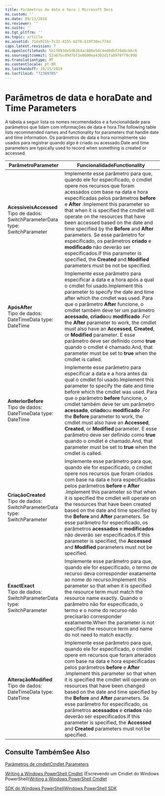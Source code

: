 ```yaml
---
title: Parâmetros de data e hora | Microsoft Docs
ms.custom: ''
ms.date: 09/13/2016
ms.reviewer: ''
ms.suite: ''
ms.tgt_pltfrm: ''
ms.topic: article
ms.assetid: 71da921b-7c32-4155-b2f8-b19f30ec774d
caps.latest.revision: 7
ms.openlocfilehash: 5b1f093de5db364ac806e58c4ed8dbf2948cb6c6
ms.sourcegitcommit: 52a67bcd9d7bf3e8600ea4302d1fa8970ff9c998
ms.translationtype: MT
ms.contentlocale: pt-BR
ms.lasthandoff: 10/15/2019
ms.locfileid: "72369785"
---
```

# <a name="date-and-time-parameters"></a><span data-ttu-id="79bc8-102">Parâmetros de data e hora</span><span class="sxs-lookup"><span data-stu-id="79bc8-102">Date and Time Parameters</span></span>

<span data-ttu-id="79bc8-103">A tabela a seguir lista os nomes recomendados e a funcionalidade para parâmetros que lidam com informações de data e hora.</span><span class="sxs-lookup"><span data-stu-id="79bc8-103">The following table lists recommended names and functionality for parameters that handle date and time information.</span></span> <span data-ttu-id="79bc8-104">Os parâmetros de data e hora normalmente são usados para registrar quando algo é criado ou acessado.</span><span class="sxs-lookup"><span data-stu-id="79bc8-104">Date and time parameters are typically used to record when something is created or accessed.</span></span>

|<span data-ttu-id="79bc8-105">Parâmetro</span><span class="sxs-lookup"><span data-stu-id="79bc8-105">Parameter</span></span>|<span data-ttu-id="79bc8-106">Funcionalidade</span><span class="sxs-lookup"><span data-stu-id="79bc8-106">Functionality</span></span>|
|---|---|
|<span data-ttu-id="79bc8-107">**Acessíveis**</span><span class="sxs-lookup"><span data-stu-id="79bc8-107">**Accessed**</span></span><br><span data-ttu-id="79bc8-108">Tipo de dados: SwitchParameter</span><span class="sxs-lookup"><span data-stu-id="79bc8-108">Data type: SwitchParameter</span></span>|<span data-ttu-id="79bc8-109">Implemente esse parâmetro para que, quando ele for especificado, o cmdlet opere nos recursos que foram acessados com base na data e hora especificadas pelos parâmetros **before** e **After** .</span><span class="sxs-lookup"><span data-stu-id="79bc8-109">Implement this parameter so that when it is specified the cmdlet will operate on the resources that have been accessed based on the date and time specified by the **Before** and **After** parameters.</span></span> <span data-ttu-id="79bc8-110">Se esse parâmetro for especificado, os parâmetros **criado** e **modificado** não deverão ser especificados.</span><span class="sxs-lookup"><span data-stu-id="79bc8-110">If this parameter is specified, the **Created** and **Modified** parameters must be not be specified.</span></span>|
|<span data-ttu-id="79bc8-111">**Após**</span><span class="sxs-lookup"><span data-stu-id="79bc8-111">**After**</span></span><br><span data-ttu-id="79bc8-112">Tipo de dados: DateTime</span><span class="sxs-lookup"><span data-stu-id="79bc8-112">Data type: DateTime</span></span>|<span data-ttu-id="79bc8-113">Implemente esse parâmetro para especificar a data e a hora após a qual o cmdlet foi usado.</span><span class="sxs-lookup"><span data-stu-id="79bc8-113">Implement this parameter to specify the date and time after which the cmdlet was used.</span></span> <span data-ttu-id="79bc8-114">Para que o parâmetro **After** funcione, o cmdlet também deve ter um parâmetro **acessado**, **criado**ou **modificado** .</span><span class="sxs-lookup"><span data-stu-id="79bc8-114">For the **After** parameter to work, the cmdlet must also have an **Accessed**, **Created**, or **Modified** parameter.</span></span> <span data-ttu-id="79bc8-115">E esse parâmetro deve ser definido como **true** quando o cmdlet é chamado.</span><span class="sxs-lookup"><span data-stu-id="79bc8-115">And, that parameter must be set to **true** when the cmdlet is called.</span></span>|
|<span data-ttu-id="79bc8-116">**Anterior**</span><span class="sxs-lookup"><span data-stu-id="79bc8-116">**Before**</span></span><br><span data-ttu-id="79bc8-117">Tipo de dados: DateTime</span><span class="sxs-lookup"><span data-stu-id="79bc8-117">Data type: DateTime</span></span>|<span data-ttu-id="79bc8-118">Implemente esse parâmetro para especificar a data e a hora antes da qual o cmdlet foi usado.</span><span class="sxs-lookup"><span data-stu-id="79bc8-118">Implement this parameter to specify the date and time before which the cmdlet was used.</span></span> <span data-ttu-id="79bc8-119">Para que o parâmetro **before** funcione, o cmdlet também deve ter um parâmetro **acessado**, **criado**ou **modificado** .</span><span class="sxs-lookup"><span data-stu-id="79bc8-119">For the **Before** parameter to work, the cmdlet must also have an **Accessed**, **Created**, or **Modified** parameter.</span></span> <span data-ttu-id="79bc8-120">E esse parâmetro deve ser definido como **true** quando o cmdlet é chamado.</span><span class="sxs-lookup"><span data-stu-id="79bc8-120">And, that parameter must be set to **true** when the cmdlet is called.</span></span>|
|<span data-ttu-id="79bc8-121">**Criação**</span><span class="sxs-lookup"><span data-stu-id="79bc8-121">**Created**</span></span><br><span data-ttu-id="79bc8-122">Tipo de dados: SwitchParameter</span><span class="sxs-lookup"><span data-stu-id="79bc8-122">Data type: SwitchParameter</span></span>|<span data-ttu-id="79bc8-123">Implemente esse parâmetro para que, quando ele for especificado, o cmdlet opere nos recursos que foram criados com base na data e hora especificadas pelos parâmetros **before** e **After** .</span><span class="sxs-lookup"><span data-stu-id="79bc8-123">Implement this parameter so that when it is specified the cmdlet will operate on the resources that have been created based on the date and time specified by the **Before** and **After** parameters.</span></span> <span data-ttu-id="79bc8-124">Se esse parâmetro for especificado, os parâmetros **acessados** e **modificados** não deverão ser especificados.</span><span class="sxs-lookup"><span data-stu-id="79bc8-124">If this parameter is specified, the **Accessed** and **Modified** parameters must not be specified.</span></span>|
|<span data-ttu-id="79bc8-125">**Exact**</span><span class="sxs-lookup"><span data-stu-id="79bc8-125">**Exact**</span></span><br><span data-ttu-id="79bc8-126">Tipo de dados: SwitchParameter</span><span class="sxs-lookup"><span data-stu-id="79bc8-126">Data type: SwitchParameter</span></span>|<span data-ttu-id="79bc8-127">Implemente esse parâmetro para que, quando ele for especificado, o termo de recurso deva corresponder exatamente ao nome do recurso.</span><span class="sxs-lookup"><span data-stu-id="79bc8-127">Implement this parameter so that when it is specified the resource term must match the resource name exactly.</span></span> <span data-ttu-id="79bc8-128">Quando o parâmetro não for especificado, o termo e o nome do recurso não precisarão corresponder exatamente.</span><span class="sxs-lookup"><span data-stu-id="79bc8-128">When the parameter is not specified the resource term and name do not need to match exactly.</span></span>|
|<span data-ttu-id="79bc8-129">**Alteração**</span><span class="sxs-lookup"><span data-stu-id="79bc8-129">**Modified**</span></span><br><span data-ttu-id="79bc8-130">Tipo de dados: DateTime</span><span class="sxs-lookup"><span data-stu-id="79bc8-130">Data type: DateTime</span></span>|<span data-ttu-id="79bc8-131">Implemente esse parâmetro para que, quando ele for especificado, o cmdlet opere em recursos que foram alterados com base na data e hora especificadas pelos parâmetros **before** e **After** .</span><span class="sxs-lookup"><span data-stu-id="79bc8-131">Implement this parameter so that when it is specified the cmdlet will operate on resources that have been changed based on the date and time specified by the **Before** and **After** parameters.</span></span> <span data-ttu-id="79bc8-132">Se esse parâmetro for especificado, os parâmetros **acessados** e **criados** não deverão ser especificados.</span><span class="sxs-lookup"><span data-stu-id="79bc8-132">If this parameter is specified, the **Accessed** and **Created** parameters must not be specified.</span></span>|
## <a name="see-also"></a><span data-ttu-id="79bc8-133">Consulte Também</span><span class="sxs-lookup"><span data-stu-id="79bc8-133">See Also</span></span>

[<span data-ttu-id="79bc8-134">Parâmetros de cmdlet</span><span class="sxs-lookup"><span data-stu-id="79bc8-134">Cmdlet Parameters</span></span>](./cmdlet-parameters.md)

<span data-ttu-id="79bc8-135">[Writing a Windows PowerShell Cmdlet](./writing-a-windows-powershell-cmdlet.md) (Escrevendo um Cmdlet do Windows PowerShell)</span><span class="sxs-lookup"><span data-stu-id="79bc8-135">[Writing a Windows PowerShell Cmdlet](./writing-a-windows-powershell-cmdlet.md)</span></span>

[<span data-ttu-id="79bc8-136">SDK do Windows PowerShell</span><span class="sxs-lookup"><span data-stu-id="79bc8-136">Windows PowerShell SDK</span></span>](../windows-powershell-reference.md)

